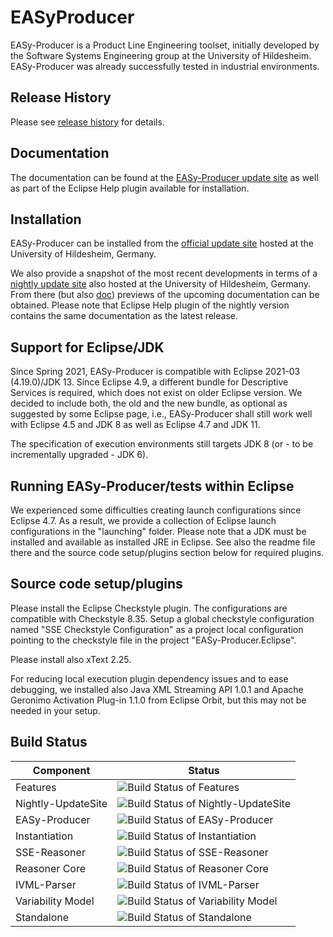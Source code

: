 EASyProducer
============

EASy-Producer is a Product Line Engineering toolset, initially developed by the Software Systems Engineering group at the University of Hildesheim. EASy-Producer was already successfully tested in industrial environments.

Release History
---------------
Please see [release history](http://htmlpreview.github.io/?https://github.com/SSEHUB/EASyProducer/blob/master/EASyBuildProperties/changelog.html "release history") for details.

Documentation
-------------
The documentation can be found at the [EASy-Producer update site](http://projects.sse.uni-hildesheim.de/easy/ "EASy-Producer update site") as well as part of the Eclipse Help plugin available for installation.

Installation
-------------
EASy-Producer can be installed from the [official update site](http://projects.sse.uni-hildesheim.de/easy/ "EASy-Producer update site") hosted at the University of Hildesheim, Germany. 

We also provide a snapshot of the most recent developments in terms of a [nightly update site](https://projects.sse.uni-hildesheim.de/eclipse/update-sites/easy_nightly/ "EASy-Producer nightly update site") also hosted at the University of Hildesheim, Germany. From there (but also [doc](/doc/ "doc")) previews of the upcoming documentation can be obtained. Please note that Eclipse Help plugin of the nightly version contains the same documentation as the latest release.

Support for Eclipse/JDK
-----------------------
Since Spring 2021, EASy-Producer is compatible with Eclipse 2021-03 (4.19.0)/JDK 13. Since Eclipse 4.9, a different bundle for Descriptive Services is required, which does not exist on older Eclipse version. We decided to include both, the old and the new bundle, as optional as suggested by some Eclipse page, i.e., EASy-Producer shall still work well with Eclipse 4.5 and JDK 8 as well as Eclipse 4.7 and JDK 11. 

The specification of execution environments still targets JDK 8 (or - to be incrementally upgraded - JDK 6).

Running EASy-Producer/tests within Eclipse
------------------------------------------
We experienced some difficulties creating launch configurations since Eclipse 4.7. As a result, we provide a collection of Eclipse launch configurations in the "launching" folder. Please note that a JDK must be installed and available as installed JRE in Eclipse. See also the readme file there and the source code setup/plugins section below for required plugins.

Source code setup/plugins
-------------------------
Please install the Eclipse Checkstyle plugin. The configurations are compatible with Checkstyle 8.35. Setup a global checkstyle configuration named "SSE Checkstyle Configuration" as a project local configuration pointing to the checkstyle file in the project "EASy-Producer.Eclipse".

Please install also xText 2.25. 

For reducing local execution plugin dependency issues and to ease debugging, we installed also Java XML Streaming API 1.0.1 and Apache Geronimo Activation Plug-in 1.1.0 from Eclipse Orbit, but this may not be needed in your setup.

Build Status
------------------
| Component | Status |
|---|---|
| Features | ![Build Status of Features](http://jenkins-2.sse.uni-hildesheim.de/buildStatus/icon?job=EASy-Features) |
| Nightly-UpdateSite | ![Build Status of Nightly-UpdateSite](http://jenkins-2.sse.uni-hildesheim.de/buildStatus/icon?job=EASy-Nightly-UpdateSite) |
| EASy-Producer | ![Build Status of EASy-Producer](http://jenkins-2.sse.uni-hildesheim.de/buildStatus/icon?job=EASy-Producer) |
| Instantiation | ![Build Status of Instantiation](http://jenkins-2.sse.uni-hildesheim.de/buildStatus/icon?job=Instantiation) |
| SSE-Reasoner | ![Build Status of SSE-Reasoner](http://jenkins-2.sse.uni-hildesheim.de/buildStatus/icon?job=SSEreasoner) |
| Reasoner Core | ![Build Status of Reasoner Core](http://jenkins-2.sse.uni-hildesheim.de/buildStatus/icon?job=ReasonerCore) |
| IVML-Parser | ![Build Status of IVML-Parser](http://jenkins-2.sse.uni-hildesheim.de/buildStatus/icon?job=IVML) |
| Variability Model | ![Build Status of Variability Model](http://jenkins-2.sse.uni-hildesheim.de/buildStatus/icon?job=VarModel) |
| Standalone | ![Build Status of Standalone](http://jenkins-2.sse.uni-hildesheim.de/buildStatus/icon?job=Standalone) |
